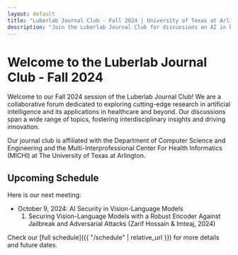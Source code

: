 ```yaml
---
layout: default
title: "Luberlab Journal Club - Fall 2024 | University of Texas at Arlington"
description: "Join the Luberlab Journal Club for discussions on AI in healthcare, language models, and interdisciplinary research at UTA."
---
```

# Welcome to the Luberlab Journal Club - Fall 2024
Welcome to our Fall 2024 session of the Luberlab Journal Club! We are a collaborative forum dedicated to exploring cutting-edge research in artificial intelligence and its applications in healthcare and beyond. Our discussions span a wide range of topics, fostering interdisciplinary insights and driving innovation.

Our journal club is affiliated with the Department of Computer Science and Engineering and the Multi-Interprofessional Center For Health Informatics (MICHI) at The University of Texas at Arlington.

## Upcoming Schedule
Here is our next meeting:
- October 9, 2024: AI Security in Vision-Language Models
  1. Securing Vision-Language Models with a Robust Encoder Against Jailbreak and Adversarial Attacks (Zarif Hossain & Imteaj, 2024)

Check our [full schedule]({{ "/schedule" | relative_url }}) for more details and future dates.